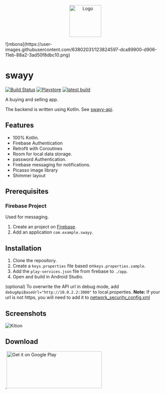 <p align="center">
	<img
		width="100"
		alt="Logo"
		src="/images/just_java_logo.png">
</p>![mbona](https://user-images.githubusercontent.com/63802031/123824597-dca89900-d906-11eb-88a2-3ad50f8dbc10.png)


# swayy
[![Build Status](https://app.bitrise.io/app/c373b1aa540acc1c/status.svg?token=u-KpJIBnS_0TQUtBtYNEJQ&branch=master)](https://app.bitrise.io/app/c373b1aa540acc1c)
[![Playstore](https://img.shields.io/badge/Download-Playstore-brightgreen.svg)](https://play.google.com/store/apps/details?id=com.marknkamau.justjava)
[![latest build](https://img.shields.io/badge/Download-Latest%20build-brightgreen.svg)](https://barbet.marknjunge.com/justjava)

A buying and selling app.

The backend is written using Kotlin. See [swayy-api](https://github.com/GideonRotich/Swayy-Android).

## Features

- 100% Kotlin.
- Firebase Authentication
- Retrofit with Coroutines
- Room for local data storage.
- password Authentication.
- Firebase messaging for notifications.
- Picasso image library
- Shimmer layout

## Prerequisites

### Firebase Project

Used for messaging.

1. Create an project on [Firebase](https://console.firebase.google.com/).
2. Add an application `com.example.swayy`.


## Installation

1. Clone the repository.
2. Create a `keys.properties` file based on`keys.properties.sample`.
3. Add the `play-services.json` file from firebase to `./app`.
4. Open and build in Android Studio.

(optional) To overwrite the API url in debug mode, add `debugApiBaseUrl="http://10.0.2.2:3000"` to
local.properties. **Note:** If your url is not https, you will need to add it to
[network_security_config.xml](./core/src/main/res/xml/network_security_config.xml)

## Screenshots
![Kition](https://user-images.githubusercontent.com/63802031/123823609-08774f00-d906-11eb-9c51-be1c279e0f4e.jpg)





## Download

<a href='https://play.google.com/store/apps/details?id=com.marknkamau.justjava'>
​    <img alt='Get it on Google Play' 
​         src='https://play.google.com/intl/en_us/badges/images/generic/en_badge_web_generic.png'
​         height="116" width="300"/>
</a>
